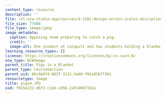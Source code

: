 ```yaml
---
content_type: resource
description: ''
file: /ol-ocw-studio-app/courses/4-110j-design-across-scales-disciplines-and-problem-contexts-spring-2013/f015e222d6f2c1ebc8562a51466f1da1_pigs4.JPG
file_size: 77486
file_type: image/jpeg
image_metadata:
  caption: Opposing team preparing to catch a pig.
  credit: ''
  image-alt: One student at catapult and two students holding a blanket.
learning_resource_types: []
license: https://creativecommons.org/licenses/by-nc-sa/4.0/
ocw_type: OCWImage
parent_title: Pigs in a Blanket
parent_type: CourseSection
parent_uid: 66c6b6f4-8637-3112-5a60-f01ad3b7f361
resourcetype: Image
title: pigs4.JPG
uid: f015e222-d6f2-c1eb-c856-2a51466f1da1
---
```

